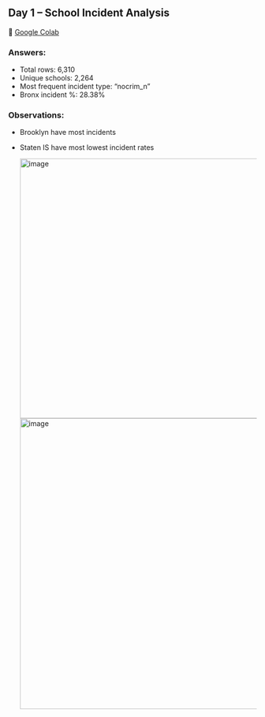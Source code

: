 ## Day 1 – School Incident Analysis

🔗 [Google Colab](https://colab.research.google.com/drive/12mGqx83p_kr_KPwV3tdK8pUHLjGJbJ4i?usp=sharing)

### Answers:
- Total rows: 6,310
- Unique schools: 2,264
- Most frequent incident type: “nocrim_n”
- Bronx incident %: 28.38%

### Observations:
- Brooklyn have most incidents
- Staten IS have most lowest incident rates

  <img width="580" height="527" alt="image" src="https://github.com/user-attachments/assets/50ddf572-7d65-47d3-b9ce-f21b046c93ef" />
  <img width="987" height="590" alt="image" src="https://github.com/user-attachments/assets/c01933c5-aaac-4e01-a428-da4b5973dbc7" />



